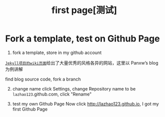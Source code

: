 ﻿---
layout: post
category: "read"
title:  "first page[测试]"
tags: [阅读,人生]
---
# Fork a template, test on Github Page
1. fork a template, store in my github account

[`Jekyll项目的wiki页面`](https://github.com/jekyll/jekyll/wiki/sites)给出了大量优秀的风格各异的网站，这里以 Panxw’s blog 为例讲解

find blog source code, fork a branch
 
2. change name
click Settings, change Repository name to be `lazhao123`.github.com, click "Rename"

3. test my own Github Page
Now click http://lazhao123.github.io, I got my first Github Page
